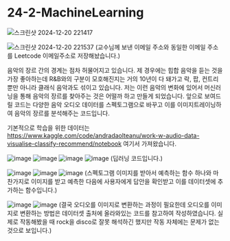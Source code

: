 # 24-2-MachineLearning

![스크린샷 2024-12-20 221417](https://github.com/user-attachments/assets/bb97c644-516e-42da-9a4d-b6a35051192b)

![스크린샷 2024-12-20 221537](https://github.com/user-attachments/assets/060c7a8e-fb10-4abf-b891-93f875350132)
(교수님께 보낸 이메일 주소와 동일한 이메일 주소를 Leetcode 이메일주소로 저장해놨습니다.)

음악의 장르 간의 경계는 점차 허물어지고 있습니다.
제 경우에는 힙합 음악을 듣는 것을 가장 좋아하는데 R&B와의 구분이 모호해진지는 거의 10년이 다 돼가고 락, 팝, 컨트리뿐만 아니라 클래식 음악과도 섞이고 있습니다.
저는 이런 음악의 변화에 있어서 머신러닝을 통해 음악의 장르를 찾아주는 것은 어떨까 하고 만들게 되었습니다.
앞으로 보여드릴 코드는 다양한 음악 오디오 데이터를 스펙토그램으로 바꾸고 이를 이미지트레이닝하여 음악의 장르를 분석해주는 코드입니다.

기본적으로 학습을 위한 데이터는
https://www.kaggle.com/code/andradaolteanu/work-w-audio-data-visualise-classify-recommend/notebook
여기서 가져왔습니다.

![image](https://github.com/user-attachments/assets/95b6a5e9-53d8-4859-9829-0b091f537037)
![image](https://github.com/user-attachments/assets/80507a49-001a-4133-967a-2e5e23057683)
![image](https://github.com/user-attachments/assets/8f654754-a7eb-4ef2-b978-daa701bc5da6)
![image](https://github.com/user-attachments/assets/e9a4ade5-3564-48e1-bcd2-836dfd5c1678)
(딥러닝 코드입니다.)

![image](https://github.com/user-attachments/assets/61f0b688-fab9-492d-b4d4-af8ac9f86541)
![image](https://github.com/user-attachments/assets/87cd09a0-f388-4187-9357-1a841698828b)
![image](https://github.com/user-attachments/assets/9782678f-99c1-4462-8020-99b795209c5e)
(스펙토그램 이미지를 받아서 예측하는 함수 하나와
마찬가지로 이미지를 받고 예측한 다음에 사용자에게 답안을 확인받고 이를 데이터셋에 추가하는 함수입니다.)

![image](https://github.com/user-attachments/assets/50d90043-b282-44d4-b603-5e44095b0888)
![image](https://github.com/user-attachments/assets/1cd1428c-fff3-4184-9b1f-c2d0f442783b)
(결국 오디오를 이미지로 변환하는 과정이 필요한데 오디오를 이미지로 변환하는 방법은 데이터셋 출처에 올라와있는 코드를 참고하여 작성하였습니다.
실제로 작동해봤을 때 rock을 disco로 잘못 해석하긴 했지만 작동 자체에는 문제가 없는 것으로 보입니다.)



